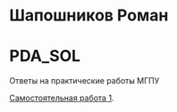 # Шапошников Роман 
# PDA_SOL
Ответы на практические работы МГПУ 

[Самостоятельная работа 1](https://github.com/Romauld1990/PDA_SOL/blob/main/SAM1.ipynb).
